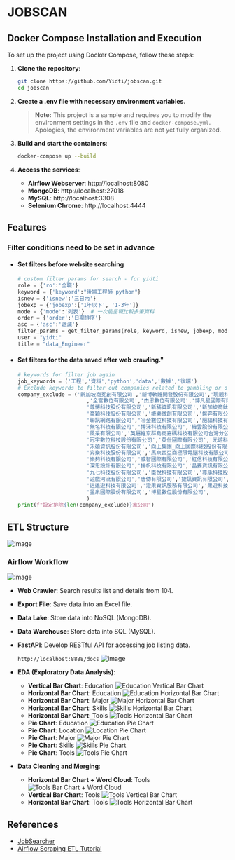 # JOBSCAN

## Docker Compose Installation and Execution

To set up the project using Docker Compose, follow these steps:

1. **Clone the repository**:
   ```sh
   git clone https://github.com/Yidti/jobscan.git
   cd jobscan
2. **Create a .env file with necessary environment variables.**
    
    > **Note:** This project is a sample and requires you to modify the environment settings in the `.env` file and `docker-compose.yml`. Apologies, the environment variables are not yet fully organized.
3. **Build and start the containers**:

    ```sh
    docker-compose up --build
4. **Access the services**:
   - **Airflow Webserver**: http://localhost:8080
   - **MongoDB**: http://localhost:27018
   - **MySQL**: http://localhost:3308
   - **Selenium Chrome**: http://localhost:4444


## Features
### Filter conditions need to be set in advance
* #### Set filters before website searching
  ```python
  # custom filter params for search - for yidti
  role = {'ro':'全職'}
  keyword = {'keyword':"後端工程師 python"}
  isnew = {'isnew':'三日內'}
  jobexp = {'jobexp':['1年以下', '1-3年']}
  mode = {'mode':'列表'}  # 一次能呈現比較多筆資料
  order = {'order':'日期排序'}
  asc = {'asc':'遞減'}
  filter_params = get_filter_params(role, keyword, isnew, jobexp, mode, order, asc)
  user = "yidti"
  title = "data_Engineer"
    ```
* #### Set filters for the data saved after web crawling."
  ```python
  # keywords for filter job again
  job_keywords = ('工程','資料','python','data','數據','後端')
  # Exclude keywords to filter out companies related to gambling or others that I don't want to consider.
  company_exclude = ('新加坡商冕創有限公司','新博軟體開發股份有限公司','現觀科技股份有限公司'
                        ,'全富數位有限公司','杰思數位有限公司','博凡星國際有限公司',
                        '尊博科技股份有限公司','新騎資訊有限公司','新加坡商鈦坦科技股份有限公司台灣分公司',
                        '豪穎科技股份有限公司','塶樂微創有限公司','磐弈有限公司',
                        '聯訊網路有限公司','冶金數位科技有限公司','肥貓科技有限公司',
                        '無名科技有限公司','博澭科技有限公司','緯雲股份有限公司',
                        '風采有限公司','英屬維京群島商嘉碼科技有限公司台灣分公司',
                        '冠宇數位科技股份有限公司','英仕國際有限公司','元遊科技有限公司',
                        '禾碩資訊股份有限公司','向上集團_向上國際科技股份有限公司',
                        '弈樂科技股份有限公司','馬來西亞商極限電腦科技有限公司台灣分公司',
                        '樂夠科技有限公司','威智國際有限公司','紅信科技有限公司',
                        '深思設計有限公司','揚帆科技有限公司','晶要資訊有限公司',
                        '九七科技股份有限公司','臣悅科技有限公司','尊承科技股份有限公司',
                        '遊戲河流有限公司','唐傳有限公司','捷訊資訊有限公司',
                        '逍遙遊科技有限公司','澄果資訊服務有限公司','果遊科技有限公司',
                        '昱泉國際股份有限公司','博星數位股份有限公司',
                        )
  print(f"設定排除{len(company_exclude)}家公司")
  ```

## ETL Structure
![image](https://github.com/Yidti/jobscan/assets/71652287/b79dfc64-3236-4828-991a-182b1353736e)
### Airflow Workflow
![image](https://github.com/Yidti/jobscan/assets/71652287/822a10ca-3720-448c-a539-ff9eff25831f)
- **Web Crawler**: Search results list and details from 104.
- **Export File**: Save data into an Excel file.
- **Data Lake**: Store data into NoSQL (MongoDB).
- **Data Warehouse**: Store data into SQL (MySQL).
- **FastAPI**: Develop RESTful API for accessing job listing data.
  
  ```http://localhost:8888/docs```
  ![image](https://github.com/Yidti/jobscan/assets/71652287/bb8c6de1-972b-4c5f-bd0a-aab3dc2381a0)

- **EDA (Exploratory Data Analysis)**:
  - **Vertical Bar Chart**: Education
    ![Education Vertical Bar Chart](https://github.com/Yidti/jobscan/assets/71652287/727a4c91-f361-4732-a95e-b3f9464df0af)
  - **Horizontal Bar Chart**: Education
    ![Education Horizontal Bar Chart](https://github.com/Yidti/jobscan/assets/71652287/2c8ed6e6-7885-4bca-98c3-7ddb17978eb0)
  - **Horizontal Bar Chart**: Major
    ![Major Horizontal Bar Chart](https://github.com/Yidti/jobscan/assets/71652287/86ce4375-5f2a-4315-9290-9a4128c21411)
  - **Horizontal Bar Chart**: Skills
    ![Skills Horizontal Bar Chart](https://github.com/Yidti/jobscan/assets/71652287/ceacd91e-88e5-4107-aee6-ba0e9e9b0303)
  - **Horizontal Bar Chart**: Tools
    ![Tools Horizontal Bar Chart](https://github.com/Yidti/jobscan/assets/71652287/f08bad08-365f-4472-b343-c7512f05b1f0)
  - **Pie Chart**: Education
    ![Education Pie Chart](https://github.com/Yidti/jobscan/assets/71652287/5fa173ff-52e6-4438-9ac6-f8ee9a4d0968)
  - **Pie Chart**: Location
    ![Location Pie Chart](https://github.com/Yidti/jobscan/assets/71652287/6daad501-12ba-4783-94ca-128f8bb806b9)
  - **Pie Chart**: Major
    ![Major Pie Chart](https://github.com/Yidti/jobscan/assets/71652287/dacc8102-cb66-4d05-892d-c1c742c54c31)
  - **Pie Chart**: Skills
    ![Skills Pie Chart](https://github.com/Yidti/jobscan/assets/71652287/c71e28da-14b6-4aeb-8591-1e7b479f3c97)
  - **Pie Chart**: Tools
    ![Tools Pie Chart](https://github.com/Yidti/jobscan/assets/71652287/2c6273b7-0711-4252-8da5-0637e36e2ab4)
- **Data Cleaning and Merging**:
  - **Horizontal Bar Chart + Word Cloud**: Tools
    ![Tools Bar Chart + Word Cloud](https://github.com/Yidti/jobscan/assets/71652287/0db5848a-7236-4a7c-9af8-c0612d73648b)
  - **Vertical Bar Chart**: Tools
    ![Tools Vertical Bar Chart](https://github.com/Yidti/jobscan/assets/71652287/61916ff1-2df0-4f62-9d77-7b1100c38e44)
  - **Horizontal Bar Chart**: Tools
    ![Tools Horizontal Bar Chart](https://github.com/Yidti/jobscan/assets/71652287/b44a8bfc-e60a-4505-aa8f-3b41d5ca17f8)

## References
- [JobSearcher](https://github.com/DrDAN6770/JobSearcher/tree/main)
- [Airflow Scraping ETL Tutorial](https://github.com/ChickenBenny/Airflow-scraping-ETL-tutorial)
